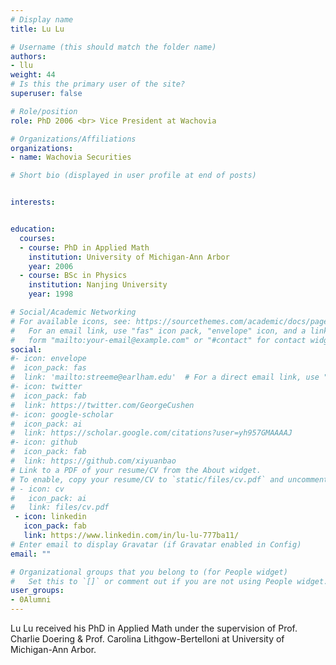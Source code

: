 ```yaml
---
# Display name
title: Lu Lu

# Username (this should match the folder name)
authors:
- llu
weight: 44
# Is this the primary user of the site?
superuser: false

# Role/position
role: PhD 2006 <br> Vice President at Wachovia

# Organizations/Affiliations
organizations:
- name: Wachovia Securities

# Short bio (displayed in user profile at end of posts)


interests:


education:
  courses:
  - course: PhD in Applied Math
    institution: University of Michigan-Ann Arbor
    year: 2006
  - course: BSc in Physics
    institution: Nanjing University
    year: 1998

# Social/Academic Networking
# For available icons, see: https://sourcethemes.com/academic/docs/page-builder/#icons
#   For an email link, use "fas" icon pack, "envelope" icon, and a link in the
#   form "mailto:your-email@example.com" or "#contact" for contact widget.
social:
#- icon: envelope
#  icon_pack: fas
#  link: 'mailto:streeme@earlham.edu'  # For a direct email link, use "mailto:test@example.org".
#- icon: twitter
#  icon_pack: fab
#  link: https://twitter.com/GeorgeCushen
#- icon: google-scholar
#  icon_pack: ai
#  link: https://scholar.google.com/citations?user=yh957GMAAAAJ
#- icon: github
#  icon_pack: fab
#  link: https://github.com/xiyuanbao
# Link to a PDF of your resume/CV from the About widget.
# To enable, copy your resume/CV to `static/files/cv.pdf` and uncomment the lines below.
# - icon: cv
#   icon_pack: ai
#   link: files/cv.pdf
 - icon: linkedin
   icon_pack: fab
   link: https://www.linkedin.com/in/lu-lu-777ba11/
# Enter email to display Gravatar (if Gravatar enabled in Config)
email: ""

# Organizational groups that you belong to (for People widget)
#   Set this to `[]` or comment out if you are not using People widget.
user_groups:
- 0Alumni
---
```


Lu Lu received his PhD in Applied Math under the supervision of Prof. Charlie Doering & Prof. Carolina Lithgow-Bertelloni at University of Michigan-Ann Arbor. 



